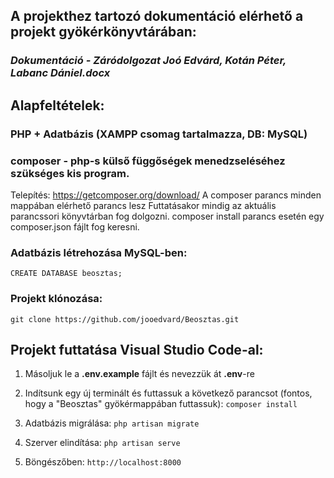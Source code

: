 ## A projekthez tartozó dokumentáció elérhető a projekt gyökérkönyvtárában:
### <i>Dokumentáció - Záródolgozat Joó Edvárd, Kotán Péter, Labanc Dániel.docx</i>

## Alapfeltételek:
### PHP + Adatbázis (XAMPP csomag tartalmazza, DB: MySQL)

### composer - php-s külső függőségek menedzseléséhez szükséges kis program. 
Telepítés: https://getcomposer.org/download/
A composer parancs minden mappában elérhető parancs lesz
Futtatásakor mindig az aktuális parancssori könyvtárban fog dolgozni. composer install parancs esetén egy composer.json fájlt fog keresni.

### Adatbázis létrehozása MySQL-ben:
`CREATE DATABASE beosztas;`

### Projekt klónozása:
`git clone https://github.com/jooedvard/Beosztas.git`

## Projekt futtatása Visual Studio Code-al:
1. Másoljuk le a **.env.example** fájlt és nevezzük át **.env**-re
    
2. Indítsunk egy új terminált és futtassuk a következő parancsot (fontos, hogy a "Beosztas" gyökérmappában futtassuk): `composer install`

3. Adatbázis migrálása: `php artisan migrate`

4. Szerver elindítása: `php artisan serve`

5. Böngészőben: `http://localhost:8000`
